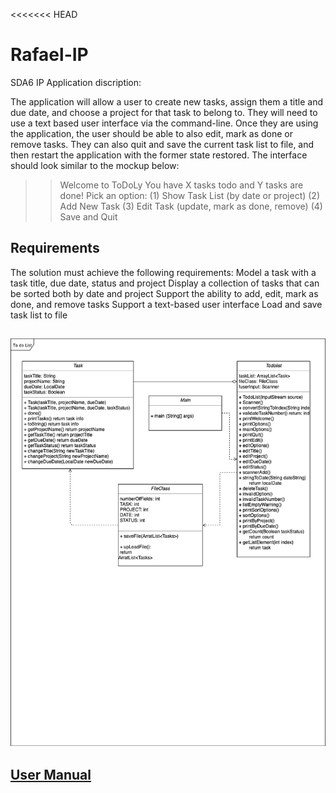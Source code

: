 <<<<<<< HEAD
# Rafael-IP
SDA6 IP 
Application discription:

The application will allow a user to create new tasks, assign them a title and due date, and choose a project for that task to belong to. They will need to use a text based user interface via the command-line. Once they are using the application, the user should be able to also edit, mark as done or remove tasks. They can also quit and save the current task list to file, and then restart the application with the former state restored. The interface should look similar to the mockup below:

>> Welcome to ToDoLy
>> You have X tasks todo and Y tasks are done!
>> Pick an option:
>> (1) Show Task List (by date or project)
>> (2) Add New Task
>> (3) Edit Task (update, mark as done, remove)
>> (4) Save and Quit

## Requirements

The solution must achieve the following requirements:
Model a task with a task title, due date, status and project
Display a collection of tasks that can be sorted both by date and project
Support the ability to add, edit, mark as done, and remove tasks
Support a text-based user interface
Load and save task list to file


## ![Class Diagram](classdiagram.png?raw=true "Class Diagram")

## [User Manual](Todolist_Manual.pdf)
